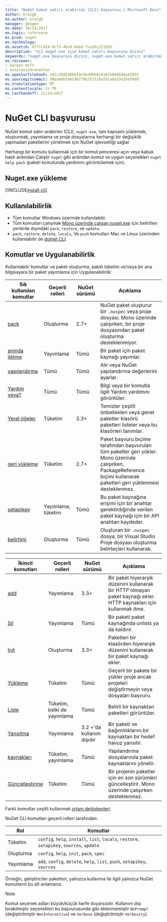 ```yaml
---
title: "NuGet komut satırı arabirimi (CLI) başvurusu | Microsoft Docs"
author: kraigb
ms.author: kraigb
manager: ghogen
ms.date: 10/24/2017
ms.topic: reference
ms.prod: nuget
ms.technology: 
ms.assetid: d777c424-0cf3-4bc0-8abd-7ca16c22192b
description: "CLI nuget.exe için komut satırı başvurusu dizini"
keywords: "nuget.exe başvurusu dizini, nuget.exe komut satırı arabirimi, nuget.exe CLI, nuget komutu"
ms.reviewer:
- karann-msft
- unniravindranathan
ms.openlocfilehash: 3d1c3585d8bbf4c9bd9b50c8167e860594a42055
ms.sourcegitcommit: d0ba99bfe019b779b75731bafdca8a37e35ef0d9
ms.translationtype: MT
ms.contentlocale: tr-TR
ms.lasthandoff: 12/14/2017
---
```

# <a name="nuget-cli-reference"></a>NuGet CLI başvurusu

NuGet komut satırı arabirimi (CLI), `nuget.exe`, tam kapsamı yüklemek, oluşturmak, yayımlama ve proje dosyalarına herhangi bir değişiklik yapmadan paketlerini yönetmek için NuGet işlevselliği sağlar.

Herhangi bir komutu kullanmak için bir komut penceresi açın veya kabuk bash ardından Çalıştır `nuget` gibi ardından komut ve uygun seçenekleri `nuget help pack` (paketi komutunda yardımını görüntülemek için).

## <a name="installing-nugetexe"></a>Nuget.exe yükleme

[!INCLUDE[install-cli](../includes/install-cli.md)]

## <a name="availability"></a>Kullanılabilirlik

- Tüm komutlar Windows üzerinde kullanılabilir.
- Tüm komutları çalışmak [Mono üzerinde çalışan nuget.exe](../guides/install-nuget.md#mac-osx-and-linux) için belirtilen yerlerde dışındaki `pack`, `restore`, ve `update`.
- `pack`, `restore`, `delete`, `locals`, Ve `push` komutları Mac ve Linux üzerinden kullanılabilir de [dotnet CLI](dotnet-Commands.md). 

## <a name="commands-and-applicability"></a>Komutlar ve Uygulanabilirlik

Kullanılabilir komutlar ve paket oluşturma, paket tüketim ve/veya bir ana bilgisayara bir paket yayımlama için Uygulanabilirlik:

| Sık kullanılan komutlar | Geçerli rolleri | NuGet sürümü | Açıklama | 
| --- | --- | --- | --- |
| [pack](cli-ref-pack.md) | Oluşturma | 2.7+ | NuGet paket oluşturur bir `.nuspec` veya proje dosyası. Mono üzerinde çalışırken, bir proje dosyasından paket oluşturma desteklenmiyor. |
| [anında iletme](cli-ref-push.md) | Yayımlama | Tümü | Bir paket için paket kaynağı yayımlar. |
| [yapılandırma](cli-ref-config.md) | Tümü | Tümü | Alır veya NuGet yapılandırma değerlerini ayarlar. |
| [Yardım veya?](cli-ref-help.md) | Tümü | Tümü | Bilgi veya bir komutla ilgili Yardım yardımını görüntüler. |
| [Yerel öğeler](cli-ref-locals.md) | Tüketim | 3.3+ | Temizler çeşitli önbellekleri veya genel paketler klasörü paketleri listeler veya bu klasörleri tanımlar. |
| [geri yükleme](cli-ref-restore.md) | Tüketim | 2.7+ | Paket başvuru biçime tarafından başvurulan tüm paketler geri yükler. Mono üzerinde çalışırken, PackageReference biçimi kullanarak paketleri geri yüklenmesi desteklenmez. | 
| [setapikey](cli-ref-setapikey.md) | Yayımlama, tüketim | Tümü | Bu paket kaynağına erişimi için bir anahtar gerektirdiğinde verilen paket kaynağı için bir API anahtarı kaydeder. |
| [belirtimi](cli-ref-spec.md) | Oluşturma | Tümü | Oluşturan bir `.nuspec` dosya, bir Visual Studio Proje dosyası oluşturma belirteçleri kullanarak. |


| İkincil komutları | Geçerli rolleri | NuGet sürümü | Açıklama | 
| --- | --- | --- | --- |
| [add](cli-ref-add.md) | Yayımlama | 3.3+ | Bir paket hiyerarşik düzenini kullanarak bir HTTP olmayan paket kaynağı ekler. HTTP kaynakları için kullanmak *itme*. |
| [Sil](cli-ref-delete.md) | Yayımlama | Tümü | Bir paketi paket kaynağında unlists ya da kaldırır. |
| [Init](cli-ref-init.md) | Oluşturma | 3.3+ | Paketleri bir klasörden hiyerarşik düzenini kullanarak bir paket kaynağı ekler. |
| [Yükleme](cli-ref-install.md) | Tüketim | Tümü | Geçerli bir pakete bir yükler proje ancak projeleri değiştirmeyin veya dosyaları başvuru. |
| [Liste](cli-ref-list.md) | Tüketim, belki de yayımlama | Tümü | Belirli bir kaynaktan paketleri görüntüler. |
| [Yansıtma](cli-ref-mirror.md) | Yayımlama | 3.2 +'da kullanım dışıdır | Bir paketi ve bağımlılıklarını bir kaynaktan bir hedef havuz yansıtır. |
| [kaynakları](cli-ref-sources.md) | Tüketim, yayımlama | Tümü | Yapılandırma dosyalarında paket kaynaklarını yönetir. |
| [Güncelleştirme](cli-ref-update.md) | Tüketim | Tümü | Bir projenin paketler için en son sürümleri güncelleştirir. Mono üzerinde çalışırken desteklenmez. |

Farklı komutlar çeşitli kullanmak [ortam değişkenleri](cli-ref-environment-variables.md).

NuGet CLI komutları geçerli rolleri tarafından:

| Rol | Komutlar |
| --- | --- |
| Tüketim | `config`, `help`, `install`, `list`, `locals`, `restore`, `setapikey`, `sources`, `update` | 
| Oluşturma | `config`, `help`, `init`, `pack`, `spec` |
| Yayımlama | `add`, `config`, `delete`, `help`, `list`, `push`, `setapikey`, `sources` |

Örneğin, geliştiriciler paketleri, yalnızca kullanma ile ilgili yalnızca NuGet komutların bu alt anlamanız.

> [!Note]
> Komut seçenek adları büyük/küçük harfe duyarsızdır. Kullanım dışı bırakılmıştır seçenekleri bu başvurusunda gibi eklenmemiştir `NoPrompt` (değiştirilmiştir `NonInteractive`) ve `Verbose` (değiştirilmiştir `Verbosity`).
